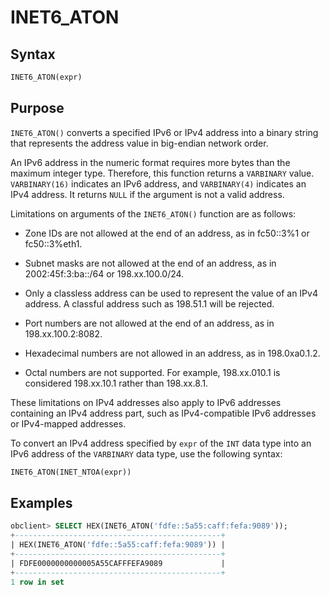 # INET6_ATON

## Syntax

```sql
INET6_ATON(expr)
```

## Purpose

`INET6_ATON()` converts a specified IPv6 or IPv4 address into a binary string that represents the address value in big-endian network order.

An IPv6 address in the numeric format requires more bytes than the maximum integer type. Therefore, this function returns a `VARBINARY` value. `VARBINARY(16)` indicates an IPv6 address, and `VARBINARY(4)` indicates an IPv4 address. It returns `NULL` if the argument is not a valid address.

Limitations on arguments of the `INET6_ATON()` function are as follows:

* Zone IDs are not allowed at the end of an address, as in fc50::3%1 or fc50::3%eth1.

* Subnet masks are not allowed at the end of an address, as in 2002:45f:3:ba::/64 or 198.xx.100.0/24.

* Only a classless address can be used to represent the value of an IPv4 address. A classful address such as 198.51.1 will be rejected.

* Port numbers are not allowed at the end of an address, as in 198.xx.100.2:8082.

* Hexadecimal numbers are not allowed in an address, as in 198.0xa0.1.2.

* Octal numbers are not supported. For example, 198.xx.010.1 is considered 198.xx.10.1 rather than 198.xx.8.1.

These limitations on IPv4 addresses also apply to IPv6 addresses containing an IPv4 address part, such as IPv4-compatible IPv6 addresses or IPv4-mapped addresses.

To convert an IPv4 address specified by `expr` of the `INT` data type into an IPv6 address of the `VARBINARY` data type, use the following syntax:

```sql
INET6_ATON(INET_NTOA(expr))
```

## Examples

```sql
obclient> SELECT HEX(INET6_ATON('fdfe::5a55:caff:fefa:9089'));
+----------------------------------------------+
| HEX(INET6_ATON('fdfe::5a55:caff:fefa:9089')) |
+----------------------------------------------+
| FDFE0000000000005A55CAFFFEFA9089             |
+----------------------------------------------+
1 row in set
```
